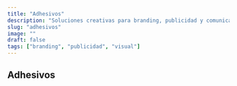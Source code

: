 ```yaml
---
title: "Adhesivos"
description: "Soluciones creativas para branding, publicidad y comunicación visual en eventos."
slug: "adhesivos"
image: ""
draft: false
tags: ["branding", "publicidad", "visual"]
---
```


## Adhesivos